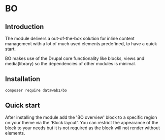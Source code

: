 # BO

## Introduction

The module delivers a out-of-the-box solution for inline content management with a lot of much used elements predefined, to have a quick start.

BO makes use of the Drupal core functionality like blocks, views and media(library) so the dependencies of other modules is minimal.

## Installation

```
composer require datawab1/bo
```

## Quick start

After installing the module add the 'BO overview' block to a specific region on your theme via the 'Block layout'. You can restrict the appearance of the block to your needs but it is not required as the block will not render without elements.
